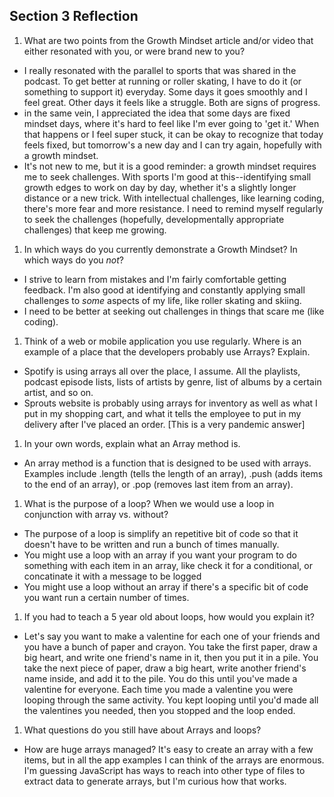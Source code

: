## Section 3 Reflection

1. What are two points from the Growth Mindset article and/or video that either resonated with you, or were brand new to you?
- I really resonated with the parallel to sports that was shared in the podcast. To get better at running or roller skating, I have to do it (or something to support it) everyday. Some days it goes smoothly and I feel great. Other days it feels like a struggle. Both are signs of progress.
- in the same vein, I appreciated the idea that some days are fixed mindset days, where it's hard to feel like I'm ever going to 'get it.' When that happens or I feel super stuck, it can be okay to recognize that today feels fixed, but tomorrow's a new day and I can try again, hopefully with a growth mindset.
- It's not new to me, but it is a good reminder: a growth mindset requires me to seek challenges. With sports I'm good at this--identifying small growth edges to work on day by day, whether it's a slightly longer distance or a new trick. With intellectual challenges, like learning coding, there's more fear and more resistance. I need to remind myself regularly to seek the challenges (hopefully, developmentally appropriate challenges) that keep me growing.

1. In which ways do you currently demonstrate a Growth Mindset? In which ways do you _not_?
- I strive to learn from mistakes and I'm fairly comfortable getting feedback. I'm also good at identifying and constantly applying small challenges to *some* aspects of my life, like roller skating and skiing.
- I need to be better at seeking out challenges in things that scare me (like coding).

1. Think of a web or mobile application you use regularly. Where is an example of a place that the developers probably use Arrays? Explain.
- Spotify is using arrays all over the place, I assume. All the playlists, podcast episode lists, lists of artists by genre, list of albums by a certain artist, and so on.
- Sprouts website is probably using arrays for inventory as well as what I put in my shopping cart, and what it tells the employee to put in my delivery after I've placed an order. [This is a very pandemic answer]

1. In your own words, explain what an Array method is.
- An array method is a function that is designed to be used with arrays. Examples include .length (tells the length of an array), .push (adds items to the end of an array), or .pop (removes last item from an array).

1. What is the purpose of a loop? When we would use a loop in conjunction with array vs. without?
- The purpose of a loop is simplify an repetitive bit of code so that it doesn't have to be written and run a bunch of times manually.
- You might use a loop with an array if you want your program to do something with each item in an array, like check it for a conditional, or concatinate it with a message to be logged
- You might use a loop without an array if there's a specific bit of code you want run a certain number of times.

1. If you had to teach a 5 year old about loops, how would you explain it?
- Let's say you want to make a valentine for each one of your friends and you have a bunch of paper and crayon. You take the first paper, draw a big heart, and write one friend's name in it, then you put it in a pile. You take the next piece of paper, draw a big heart, write another friend's name inside, and add it to the pile. You do this until you've made a valentine for everyone. Each time you made a valentine you were looping through the same activity. You kept looping until you'd made all the valentines you needed, then you stopped and the loop ended.

1. What questions do you still have about Arrays and loops?
- How are huge arrays managed? It's easy to create an array with a few items, but in all the app examples I can think of the arrays are enormous. I'm guessing JavaScript has ways to reach into other type of files to extract data to generate arrays, but I'm curious how that works.
